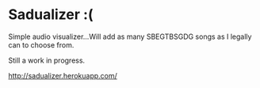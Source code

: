 # Sadualizer :( 
Simple audio visualizer...Will add as many SBEGTBSGDG songs as I legally can to choose from.  

Still a work in progress. 

http://sadualizer.herokuapp.com/
